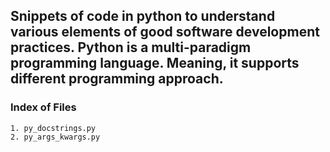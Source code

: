 ## Snippets of code in python to understand various elements of good software development practices. Python is a multi-paradigm programming language. Meaning, it supports different programming approach.

### Index of Files
```
1. py_docstrings.py
2. py_args_kwargs.py
```